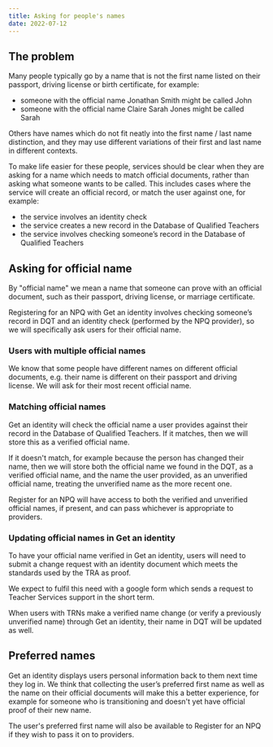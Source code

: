 ```yaml
---
title: Asking for people's names
date: 2022-07-12
---
```


## The problem

Many people typically go by a name that is not the first name listed on their passport, driving license or birth certificate, for example: 

- someone with the official name Jonathan Smith might be called John
- someone with the official name Claire Sarah Jones might be called Sarah

Others have names which do not fit neatly into the first name / last name distinction, and they may use different variations of their first and last name in different contexts. 

To make life easier for these people, services should be clear when they are asking for a name which needs to match official documents, rather than asking what someone wants to be called. This includes cases where the service will create an official record, or match the user against one, for example:
- the service involves an identity check
- the service creates a new record in the Database of Qualified Teachers
- the service involves checking someone’s record in the Database of Qualified Teachers

## Asking for official name

By "official name" we mean a name that someone can prove with an official document, such as their passport, driving license, or marriage certificate.

Registering for an NPQ with Get an identity involves checking someone’s record in DQT and an identity check (performed by the NPQ provider), so we will specifically ask users for their official name. 

### Users with multiple official names

We know that some people have different names on different official documents, e.g. their name is different on their passport and driving license. We will ask for their most recent official name. 

### Matching official names

Get an identity will check the official name a user provides against their record in the Database of Qualified Teachers. If it matches, then we will store this as a verified official name. 

If it doesn't match, for example because the person has changed their name, then we will store both the official name we found in the DQT, as a verified official name, and the name the user provided, as an unverified official name, treating the unverified name as the more recent one.

Register for an NPQ will have access to both the verified and unverified official names, if present, and can pass whichever is appropriate to providers.

### Updating official names in Get an identity

To have your official name verified in Get an identity, users will need to submit a change request with an identity document which meets the standards used by the TRA as proof. 

We expect to fulfil this need with a google form which sends a request to Teacher Services support in the short term.

When users with TRNs make a verified name change (or verify a previously unverified name) through Get an identity, their name in DQT will be updated as well.

## Preferred names

Get an identity displays users personal information back to them next time they log in. We think that collecting the user’s preferred first name as well as the name on their official documents will make this a better experience, for example for someone who is transitioning and doesn't yet have official proof of their new name.

The user's preferred first name will also be available to Register for an NPQ if they wish to pass it on to providers.
